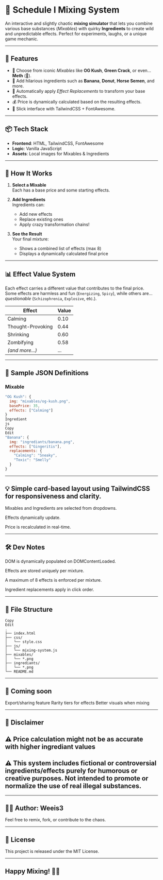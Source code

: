 # 🧪 Schedule I Mixing System

An interactive and slightly chaotic **mixing simulator** that lets you combine various base substances (*Mixables*) with quirky **Ingredients** to create wild and unpredictable effects. Perfect for experiments, laughs, or a unique game mechanic.

---

## 🚀 Features

- 🌿 Choose from iconic *Mixables* like **OG Kush**, **Green Crack**, or even... **Meth** (👀).
- 🍌 Add hilarious ingredients such as **Banana**, **Donut**, **Horse Semen**, and more.
- 🧬 Automatically apply *Effect Replacements* to transform your base effects.
- 💰 Price is dynamically calculated based on the resulting effects.
- 🎨 Slick interface with TailwindCSS + FontAwesome.

---

## 📦 Tech Stack

- **Frontend**: HTML, TailwindCSS, FontAwesome
- **Logic**: Vanilla JavaScript
- **Assets**: Local images for Mixables & Ingredients

---

## 🧬 How It Works

1. **Select a Mixable**  
   Each has a base price and some starting effects.

2. **Add Ingredients**  
   Ingredients can:
   - Add new effects
   - Replace existing ones
   - Apply crazy transformation chains!

3. **See the Result**  
   Your final mixture:
   - Shows a combined list of effects (max 8)
   - Displays a dynamically calculated final price

---

## 📊 Effect Value System

Each effect carries a different value that contributes to the final price.  
Some effects are harmless and fun (`Energizing`, `Spicy`), while others are... *questionable* (`Schizophrenia`, `Explosive`, etc.).

| Effect | Value |
|--------|-------|
| Calming | 0.10 |
| Thought-Provoking | 0.44 |
| Shrinking | 0.60 |
| Zombifying | 0.58 |
| *(and more...)* | ... |

---

## 🧪 Sample JSON Definitions

### Mixable
```js
"OG Kush": {
  img: "mixables/og-kush.png",
  basePrice: 35,
  effects: ["Calming"]
}
Ingredient
js
Copy
Edit
"Banana": {
  img: "ingrediants/banana.png",
  effects: ["Gingeritis"],
  replacements: {
    "Calming": "Sneaky",
    "Toxic": "Smelly"
  }
}
```
---

## 💡 Simple card-based layout using TailwindCSS for responsiveness and clarity.

Mixables and Ingredients are selected from dropdowns.

Effects dynamically update.

Price is recalculated in real-time.

---

## 🛠️ Dev Notes
DOM is dynamically populated on DOMContentLoaded.

Effects are stored uniquely per mixture.

A maximum of 8 effects is enforced per mixture.

Ingredient replacements apply in click order.

---

## 📂 File Structure
```pgsql
Copy
Edit
.
├── index.html
├── css/
│   └── style.css
├── js/
│   └── mixing-system.js
├── mixables/
│   └── *.png
├── ingrediants/
│   └── *.png
└── README.md
```

---

## 🧠 Coming soon
Export/sharing feature
Rarity tiers for effects
Better visuals when mixing

---

## 🚫 Disclaimer
## ⚠️ Price calculation might not be as accurate with higher ingrediant values
## ⚠️ This system includes fictional or controversial ingredients/effects purely for humorous or creative purposes. Not intended to promote or normalize the use of real illegal substances.

---

## 🧙‍♂️ Author: Weeis3
Feel free to remix, fork, or contribute to the chaos.

---

## 📝 License
This project is released under the MIT License.

---

## Happy Mixing! 🍹✨
